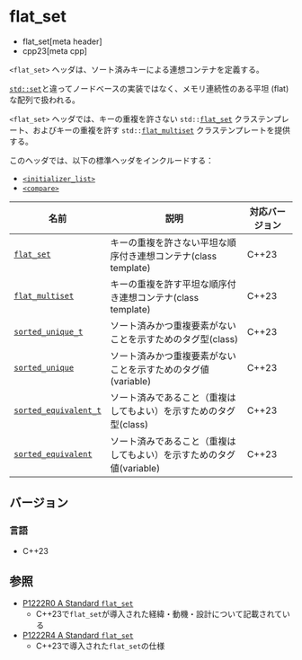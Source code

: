 # flat_set
* flat_set[meta header]
* cpp23[meta cpp]

`<flat_set>` ヘッダは、ソート済みキーによる連想コンテナを定義する。

[`std::set`](/reference/set/set.md)と違ってノードベースの実装ではなく、メモリ連続性のある平坦 (flat) な配列で扱われる。

`<flat_set>` ヘッダでは、キーの重複を許さない `std::`[`flat_set`](flat_set/flat_set.md) クラステンプレート、およびキーの重複を許す `std::`[`flat_multiset`](flat_set/flat_multiset.md) クラステンプレートを提供する。

このヘッダでは、以下の標準ヘッダをインクルードする：

- [`<initializer_list>`](initializer_list.md)
- [`<compare>`](compare.md)


| 名前 | 説明 | 対応バージョン |
|----------------------------------------------------------|----------------------------------------------------------------------|-------|
| [`flat_set`](flat_set/flat_set.md)                       | キーの重複を許さない平坦な順序付き連想コンテナ(class template)       | C++23 |
| [`flat_multiset`](flat_set/flat_multiset.md)             | キーの重複を許す平坦な順序付き連想コンテナ(class template)           | C++23 |
| [`sorted_unique_t`](flat_set/sorted_unique_t.md)         | ソート済みかつ重複要素がないことを示すためのタグ型(class)            | C++23 |
| [`sorted_unique`](flat_set/sorted_unique_t.md)           | ソート済みかつ重複要素がないことを示すためのタグ値(variable)         | C++23 |
| [`sorted_equivalent_t`](flat_set/sorted_equivalent_t.md) | ソート済みであること（重複はしてもよい）を示すためのタグ型(class)    | C++23 |
| [`sorted_equivalent`](flat_set/sorted_equivalent_t.md)   | ソート済みであること（重複はしてもよい）を示すためのタグ値(variable) | C++23 |


## バージョン
### 言語
- C++23


## 参照
- [P1222R0 A Standard `flat_set`](hhttps://www.open-std.org/jtc1/sc22/wg21/docs/papers/2018/p1222r0.pdf)
    - C++23で`flat_set`が導入された経緯・動機・設計について記載されている
- [P1222R4 A Standard `flat_set`](https://www.open-std.org/jtc1/sc22/wg21/docs/papers/2022/p1222r4.pdf)
    - C++23で導入された`flat_set`の仕様
